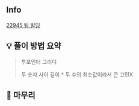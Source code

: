## Info
[22945 팀 빌딩](https://www.acmicpc.net/problem/22945)

## 💡 풀이 방법 요약
> 투포인터 그리디
> 
> 두 숫자 사이 길이 * 두 수의 최솟값이라서 큰 고민X

## 🙂 마무리
 